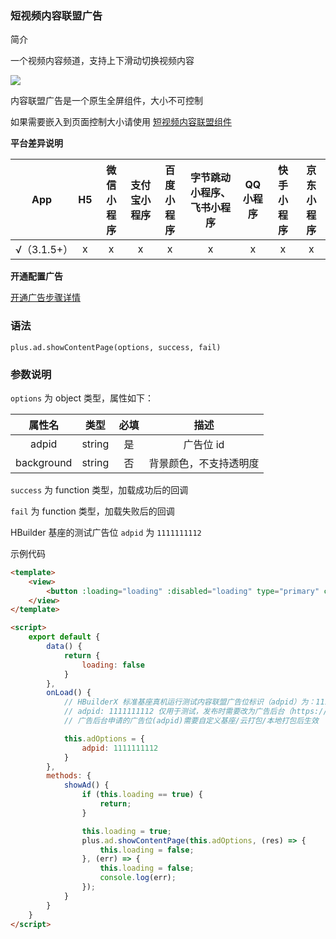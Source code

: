 ### 短视频内容联盟广告

简介

⼀个视频内容频道，支持上下滑动切换视频内容

![](https://web-assets.dcloud.net.cn/unidoc/zh/ad-content-page.png)


内容联盟广告是一个原生全屏组件，大小不可控制

如果需要嵌入到页面控制大小请使用 [短视频内容联盟组件<ad-content-page />](https://uniapp.dcloud.net.cn/component/ad-content-page)

**平台差异说明**

|App|H5|微信小程序|支付宝小程序|百度小程序|字节跳动小程序、飞书小程序|QQ小程序|快手小程序|京东小程序|
|:-:|:-:|:-:|:-:|:-:|:-:|:-:|:-:|:-:|
|√（3.1.5+）|x|x|x|x|x|x|x|x|


**开通配置广告**

[开通广告步骤详情](https://uniapp.dcloud.net.cn/uni-ad.html#start)


### 语法

`plus.ad.showContentPage(options, success, fail)`

### 参数说明

`options` 为 object 类型，属性如下：

|属性名		|类型		|必填	|描述			|
|:-:|:-:|:-:|:-:|
|adpid	  |string	|	是|广告位 id |
|background	|string	|	否|背景颜色，不支持透明度 |

`success` 为 function 类型，加载成功后的回调

`fail` 为 function 类型，加载失败后的回调

HBuilder 基座的测试广告位 `adpid` 为 `1111111112`


示例代码

```html
<template>
	<view>
		<button :loading="loading" :disabled="loading" type="primary" class="btn" @click="showAd">显示广告</button>
	</view>
</template>

<script>
	export default {
		data() {
			return {
				loading: false
			}
		},
		onLoad() {
			// HBuilderX 标准基座真机运行测试内容联盟广告位标识（adpid）为：1111111112
			// adpid: 1111111112 仅用于测试，发布时需要改为广告后台（https://uniad.dcloud.net.cn/）申请的 adpid
			// 广告后台申请的广告位(adpid)需要自定义基座/云打包/本地打包后生效

			this.adOptions = {
				adpid: 1111111112
			}
		},
		methods: {
			showAd() {
				if (this.loading == true) {
					return;
				}

				this.loading = true;
				plus.ad.showContentPage(this.adOptions, (res) => {
					this.loading = false;
				}, (err) => {
					this.loading = false;
					console.log(err);
				});
			}
		}
	}
</script>
```

